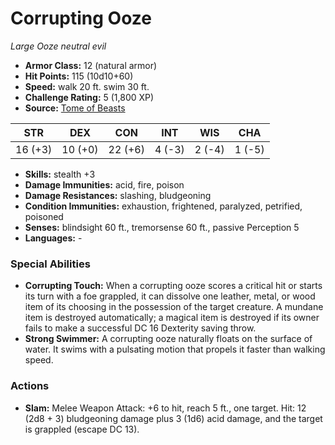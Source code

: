 # Corrupting Ooze

*Large* *Ooze* *neutral evil*

- **Armor Class:** 12 (natural armor)
- **Hit Points:** 115 (10d10+60)
- **Speed:** walk 20 ft. swim 30 ft.
- **Challenge Rating:** 5 (1,800 XP)
- **Source:** [Tome of Beasts](https://koboldpress.com/kpstore/product/tome-of-beasts-for-5th-edition-print/)

| STR | DEX | CON | INT | WIS | CHA |
| --- | --- | --- | --- | --- | --- |
| 16 (+3) | 10 (+0) | 22 (+6) | 4 (-3) | 2 (-4) | 1 (-5) |

- **Skills:** stealth +3
- **Damage Immunities:** acid, fire, poison
- **Damage Resistances:** slashing, bludgeoning
- **Condition Immunities:** exhaustion, frightened, paralyzed, petrified, poisoned
- **Senses:** blindsight 60 ft., tremorsense 60 ft., passive Perception 5
- **Languages:** -
### Special Abilities
- **Corrupting Touch:** When a corrupting ooze scores a critical hit or starts its turn with a foe grappled, it can dissolve one leather, metal, or wood item of its choosing in the possession of the target creature. A mundane item is destroyed automatically; a magical item is destroyed if its owner fails to make a successful DC 16 Dexterity saving throw.
- **Strong Swimmer:** A corrupting ooze naturally floats on the surface of water. It swims with a pulsating motion that propels it faster than walking speed.
### Actions
- **Slam:** Melee Weapon Attack: +6 to hit, reach 5 ft., one target. Hit: 12 (2d8 + 3) bludgeoning damage plus 3 (1d6) acid damage, and the target is grappled (escape DC 13).
